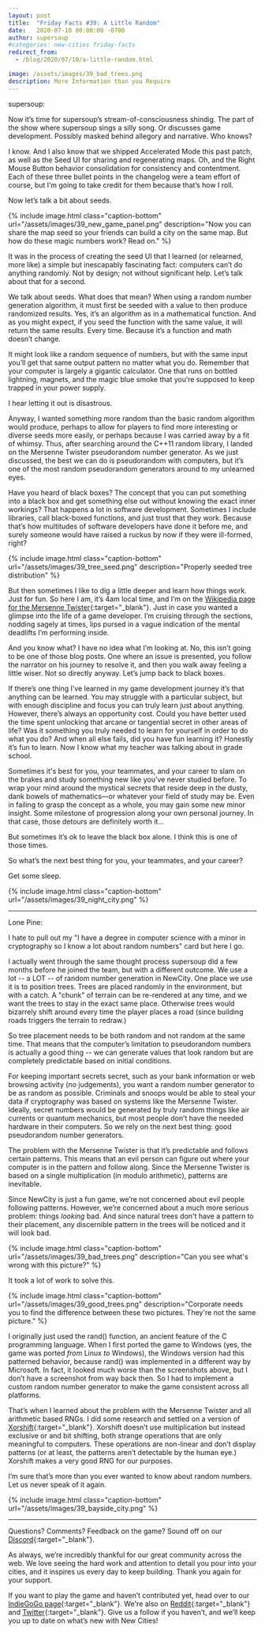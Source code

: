 ```yaml
---
layout: post
title:  "Friday Facts #39: A Little Random"
date:   2020-07-10 00:00:00 -0700
author: supersoup
#categories: new-cities friday-facts
redirect_from:
  - /blog/2020/07/10/a-little-random.html

image: /assets/images/39_bad_trees.png
description: More Information than you Require
---
```


supersoup:

Now it’s time for supersoup’s stream-of-consciousness shindig. The part of the show where supersoup sings a silly song. Or discusses game development. Possibly masked behind allegory and narrative. Who knows? 

I know. And I also know that we shipped Accelerated Mode this past patch, as well as the Seed UI for sharing and regenerating maps. Oh, and the Right Mouse Button behavior consolidation for consistency and contentment. Each of these three bullet points in the changelog were a team effort of course, but I’m going to take credit for them because that’s how I roll. 

Now let’s talk a bit about seeds.

{% include image.html class="caption-bottom"
  url="/assets/images/39_new_game_panel.png"
  description="Now you can share the map seed so your friends can build a city on the same map. But how do these magic numbers work? Read on."
%}

It was in the process of creating the seed UI that I learned (or relearned, more like) a simple but inescapably fascinating fact: computers can’t do anything randomly. Not by design; not without significant help. Let’s talk about that for a second. 

We talk about seeds. What does that mean? When using a random number generation algorithm, it must first be seeded with a value to then produce randomized results. Yes, it’s an algorithm as in a mathematical function. And as you might expect, if you seed the function with the same value, it will return the same results. Every time. Because it’s a function and math doesn’t change. 

It might look like a random sequence of numbers, but with the same input you’ll get that same output pattern no matter what you do. Remember that your computer is largely a gigantic calculator. One that runs on bottled lightning, magnets, and the magic blue smoke that you’re supposed to keep trapped in your power supply.

I hear letting it out is disastrous. 

Anyway, I wanted something more random than the basic random algorithm would produce, perhaps to allow for players to find more interesting or diverse seeds more easily, or perhaps because I was carried away by a fit of whimsy. Thus, after searching around the C++11 random library, I landed on the Mersenne Twister pseudorandom number generator. As we just discussed, the best we can do is pseudorandom with computers, but it’s one of the most random pseudorandom generators around to my unlearned eyes. 

Have you heard of black boxes? The concept that you can put something into a black box and get something else out without knowing the exact inner workings? That happens a lot in software development. Sometimes I include libraries, call black-boxed functions, and just trust that they work. Because that’s how multitudes of software developers have done it before me, and surely someone would have raised a ruckus by now if they were ill-formed, right? 

{% include image.html class="caption-bottom"
  url="/assets/images/39_tree_seed.png"
  description="Properly seeded tree distribution"
%}

But then sometimes I like to dig a little deeper and learn how things work. Just for fun. 
So here I am, it’s 4am local time, and I’m on the [Wikipedia page for the Mersenne Twister]{:target="_blank"}. Just in case you wanted a glimpse into the life of a game developer. I’m cruising through the sections, nodding sagely at times, lips pursed in a vague indication of the mental deadlifts I’m performing inside. 

And you know what? I have no idea what I’m looking at. No, this isn’t going to be one of those blog posts. One where an issue is presented, you follow the narrator on his journey to resolve it, and then you walk away feeling a little wiser. Not so directly anyway. Let’s jump back to black boxes. 

If there’s one thing I’ve learned in my game development journey it’s that anything can be learned. You may struggle with a particular subject, but with enough discipline and focus you can truly learn just about anything. However, there’s always an opportunity cost. Could you have better used the time spent unlocking that arcane or tangential secret in other areas of life? Was it something you truly needed to learn for yourself in order to do what you do? And when all else fails, did you have fun learning it? Honestly it’s fun to learn. Now I know what my teacher was talking about in grade school. 

Sometimes it's best for you, your teammates, and your career to slam on the brakes and study something new like you’ve never studied before. To wrap your mind around the mystical secrets that reside deep in the dusty, dank bowels of mathematics—or whatever your field of study may be. Even in failing to grasp the concept as a whole, you may gain some new minor insight. Some milestone of progression along your own personal journey. In that case, those detours are definitely worth it... 

But sometimes it’s ok to leave the black box alone. I think this is one of those times.

So what’s the next best thing for you, your teammates, and your career? 

Get some sleep. 

{% include image.html class="caption-bottom"
  url="/assets/images/39_night_city.png"
%}

---

Lone Pine: 

I hate to pull out my "I have a degree in computer science with a minor in cryptography so I know a lot about random numbers" card but here I go.

I actually went through the same thought process supersoup did a few months before he joined the team, but with a different outcome. We use a lot -- a LOT -- of random number generation in NewCity. One place we use it is to position trees. Trees are placed randomly in the environment, but with a catch. A "chunk" of terrain can be re-rendered at any time, and we want the trees to stay in the exact same place. Otherwise trees would bizarrely shift around every time the player places a road (since building roads triggers the terrain to redraw.)

So tree placement needs to be both random and not random at the same time. That means that the computer’s limitation to pseudorandom numbers is actually a good thing -- we can generate values that look random but are completely predictable based on initial conditions. 

For keeping important secrets secret, such as your bank information or web browsing activity (no judgements), you want a random number generator to be as random as possible. Criminals and snoops would be able to steal your data if cryptography was based on systems like the Mersenne Twister. Ideally, secret numbers would be generated by truly random things like air currents or quantum mechanics, but most people don’t have the needed hardware in their computers. So we rely on the next best thing: good pseudorandom number generators.

The problem with the Mersenne Twister is that it’s predictable and follows certain patterns. This means that an evil person can figure out where your computer is in the pattern and follow along. Since the Mersenne Twister is based on a single multiplication (in modulo arithmetic), patterns are inevitable. 

Since NewCity is just a fun game, we’re not concerned about evil people following patterns. However, we’re concerned about a much more serious problem: things *looking* bad. And since natural trees don't have a pattern to their placement, any discernible pattern in the trees will be noticed and it will look bad.

{% include image.html class="caption-bottom"
  url="/assets/images/39_bad_trees.png"
  description="Can you see what's wrong with this picture?"
%}

It took a lot of work to solve this.

{% include image.html class="caption-bottom"
  url="/assets/images/39_good_trees.png"
  description="Corporate needs you to find the difference between these two pictures. They're not the same picture."
%}

I originally just used the rand() function, an ancient feature of the C programming language. When I first ported the game to Windows (yes, the game was ported *from* Linux *to* Windows), the Windows version had this patterned behavior, because rand() was implemented in a different way by Microsoft. In fact, it looked much worse than the screenshots above, but I don’t have a screenshot from way back then. So I had to implement a custom random number generator to make the game consistent across all platforms.

That’s when I learned about the problem with the Mersenne Twister and all arithmetic based RNGs. I did some research and settled on a version of [Xorshift]{:target="_blank"}. Xorshift doesn’t use multiplication but instead exclusive or and bit shifting, both strange operations that are only meaningful to computers. These operations are non-linear and don’t display patterns (or at least, the patterns aren’t detectable by the human eye.) Xorshift makes a very good RNG for our purposes.

I’m sure that’s more than you ever wanted to know about random numbers. Let us never speak of it again.

{% include image.html class="caption-bottom"
  url="/assets/images/39_bayside_city.png"
%}

---

Questions? Comments? Feedback on the game? Sound off on our [Discord]{:target="_blank"}.

As always, we’re incredibly thankful for our great community across the web. We love seeing the hard work and attention to detail you pour into your cities, and it inspires us every day to keep building. Thank you again for your support.

If you want to play the game and haven’t contributed yet, head over to our [IndieGoGo page]{:target="_blank"}. We're also on [Reddit]{:target="_blank"} and [Twitter]{:target="_blank"}. Give us a follow if you haven’t, and we’ll keep you up to date on what’s new with New Cities!

[Lone Pine Games Twitch]: https://www.twitch.tv/lonepinegames
[Discord]:  http://discord.gg/cz6t4J5
[IndieGoGo page]: https://igg.me/at/new-cities
[Reddit]: https://www.reddit.com/r/New_Cities
[Twitter]: https://twitter.com/lone_pine_games
[Wikipedia page for the Mersenne Twister]: https://en.wikipedia.org/wiki/Mersenne_Twister
[Xorshift]: https://en.wikipedia.org/wiki/Xorshift


